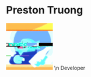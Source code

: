 # Preston Truong
![My PFP](https://github.com/PrestonT500/prestont500.github.io/blob/2bdb58d8f2ac327b884c60cc27deef2a9965f09e/pfp.gif?raw=true) \n
Developer
